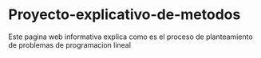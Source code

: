 # Proyecto-explicativo-de-metodos
Este pagina web informativa explica como es el proceso de planteamiento de problemas de programacion lineal
